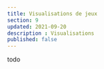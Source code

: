 ```yaml
---
title: Visualisations de jeux
section: 9
updated: 2021-09-20
description : Visualisations
published: false
---
```


todo

